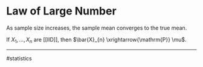 # Law of Large Number
As sample size increases, the sample mean converges to the true mean.

If $X_{1}, \dots, X_{n}$ are [[IID]], then $\bar{X}_{n} \xrightarrow{\mathrm{P}} \mu$.



---
#statistics